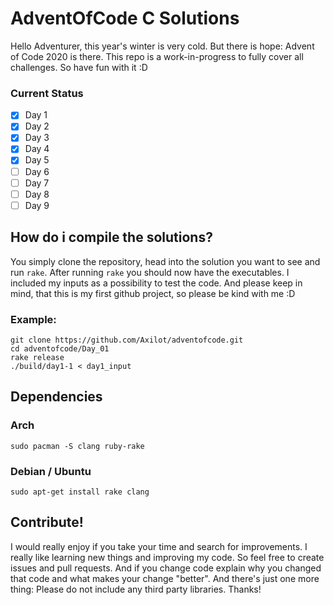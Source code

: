 # AdventOfCode C Solutions


Hello Adventurer, this year's winter is very cold. But there is hope: Advent of Code 2020 is there. This repo is a work-in-progress to fully cover all challenges. So have fun with it :D


### Current Status

- [x] Day 1
- [x] Day 2
- [x] Day 3
- [x] Day 4
- [x] Day 5
- [ ] Day 6
- [ ] Day 7
- [ ] Day 8
- [ ] Day 9

## How do i compile the solutions?

You simply clone the repository, head into the solution you want to see and run `rake`. After running `rake` you should now have the executables. I included my inputs as a possibility to test the code. And please keep in mind, that this is my first github project, so please be kind with me :D


### Example:
```
git clone https://github.com/Axilot/adventofcode.git
cd adventofcode/Day_01
rake release
./build/day1-1 < day1_input
```

## Dependencies

### Arch

```
sudo pacman -S clang ruby-rake
```
### Debian / Ubuntu
```
sudo apt-get install rake clang
```


## Contribute!

I would really enjoy if you take your time and search for improvements. I really like learning new things and improving my code. So feel free to create issues and pull requests. And if you change code explain why you changed that code and what makes your change "better". And there's just one more thing: Please do not include any third party libraries. Thanks!